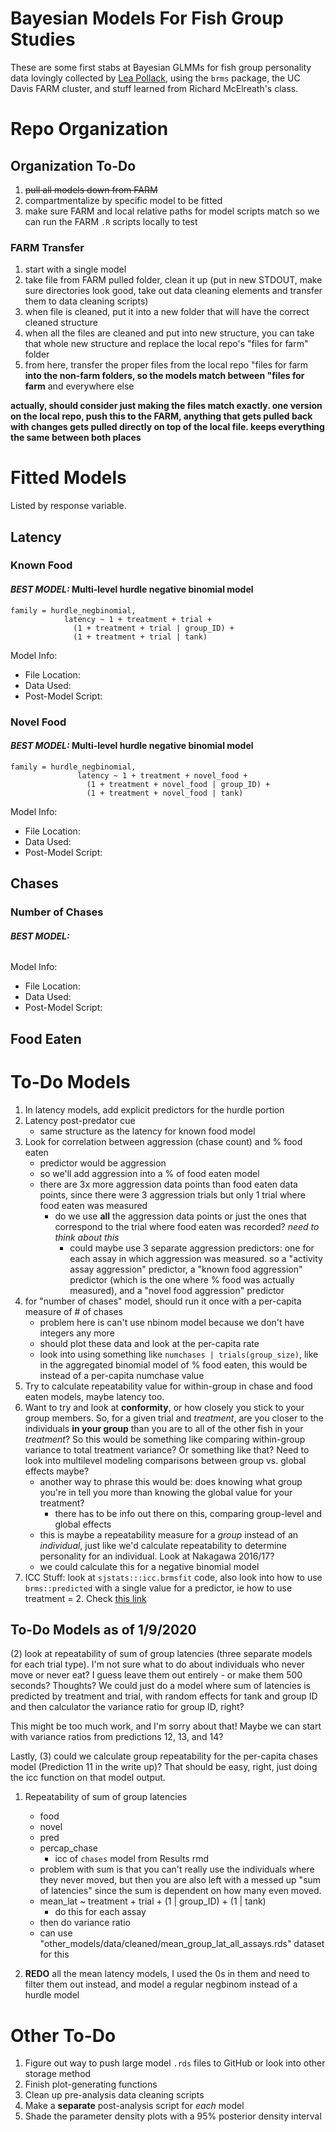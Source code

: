 # Bayesian Models For Fish Group Studies

These are some first stabs at Bayesian GLMMs for fish group personality data lovingly collected by [Lea Pollack](github.com/ljpollack), using the `brms` package, the UC Davis FARM cluster, and stuff learned from Richard McElreath's class.

# Repo Organization

## Organization To-Do

1) ~~pull all models down from FARM~~
2) compartmentalize by specific model to be fitted
3) make sure FARM and local relative paths for model scripts match so we can run the FARM `.R` scripts locally to test

### FARM Transfer

1) start with a single model
2) take file from FARM pulled folder, clean it up (put in new STDOUT, make sure directories look good, take out data cleaning elements and transfer them to data cleaning scripts)
3) when file is cleaned, put it into a new folder that will have the correct cleaned structure
4) when all the files are cleaned and put into new structure, you can take that whole new structure and replace the local repo's "files for farm" folder
5) from here, transfer the proper files from the local repo "files for farm **into the non-farm folders, so the models match between "files for farm** and everywhere else

**actually, should consider just making the files match exactly. one version on the local repo, push this to the FARM, anything that gets pulled back with changes gets pulled directly on top of the local file. keeps everything the same between both places**

# Fitted Models

Listed by response variable.

## Latency

### Known Food

#### *BEST MODEL:* Multi-level hurdle negative binomial model
```
family = hurdle_negbinomial,
            latency ~ 1 + treatment + trial +
              (1 + treatment + trial | group_ID) +
              (1 + treatment + trial | tank)
```
Model Info:

- File Location:
- Data Used:
- Post-Model Script:

### Novel Food

#### *BEST MODEL:* Multi-level hurdle negative binomial model
```
family = hurdle_negbinomial,
               latency ~ 1 + treatment + novel_food +
                 (1 + treatment + novel_food | group_ID) +
                 (1 + treatment + novel_food | tank)
```
Model Info:

- File Location:
- Data Used:
- Post-Model Script:

## Chases

### Number of Chases

#### *BEST MODEL:*
```
```
Model Info:

- File Location:
- Data Used:
- Post-Model Script:

## Food Eaten

# To-Do Models

1) In latency models, add explicit predictors for the hurdle portion
2) Latency post-predator cue
    - same structure as the latency for known food model
3) Look for correlation between aggression (chase count) and % food eaten
    - predictor would be aggression
    - so we'll add aggression into a % of food eaten model
    - there are 3x more aggression data points than food eaten data points, since there were 3 aggression trials but only 1 trial where food eaten was measured
        - do we use **all** the aggression data points or just the ones that correspond to the trial where food eaten was recorded? *need to think about this*
            - could maybe use 3 separate aggression predictors: one for each assay in which aggression was measured. so a "activity assay aggression" predictor, a "known food aggression" predictor (which is the one where % food was actually measured), and a "novel food aggression" predictor
4) for "number of chases" model, should run it once with a per-capita measure of # of chases
    - problem here is can't use nbinom model because we don't have integers any more
    - should plot these data and look at the per-capita rate
    - look into using something like `numchases | trials(group_size)`, like in the aggregated binomial model of % food eaten, this would be instead of a per-capita numchase value
4) Try to calculate repeatability value for within-group in chase and food eaten models, maybe latency too.
5) Want to try and look at **conformity**, or how closely you stick to your group members. So, for a given trial and *treatment*, are you closer to the individuals **in your group** than you are to all of the other fish in your *treatment*? So this would be something like comparing within-group variance to total treatment variance? Or something like that? Need to look into multilevel modeling comparisons between group vs. global effects maybe?
    - another way to phrase this would be: does knowing what group you're in tell you more than knowing the global value for your treatment?
        - there has to be info out there on this, comparing group-level and global effects
    - this is maybe a repeatability measure for a *group* instead of an *individual*, just like we'd calculate repeatability to determine personality for an individual. Look at Nakagawa 2016/17?
    - we could calculate this for a negative binomial model
6) ICC Stuff: look at `sjstats:::icc.brmsfit` code, also look into how to use `brms::predicted` with a single value for a predictor, ie how to use treatment = 2. Check [this link](https://github.com/paul-buerkner/brms/issues/82)

## To-Do Models as of 1/9/2020

(2) look at repeatability of sum of group latencies (three separate models for each trial type). I'm not sure what to do about individuals who never move or never eat? I guess leave them out entirely - or make them 500 seconds? Thoughts? We could just do a model where sum of latencies is predicted by treatment and trial, with random effects for tank and group ID and then calculator the variance ratio for group ID, right?

This might be too much work, and I'm sorry about that! Maybe we can start with variance ratios from predictions 12, 13, and 14?

Lastly, (3) could we calculate group repeatability for the per-capita chases model (Prediction 11 in the write up)? That should be easy, right, just doing the icc function on that model output. 

1. Repeatability of sum of group latencies
    - food
    - novel
    - pred
    - percap_chase
        - icc of `chases` model from Results rmd
    - problem with sum is that you can't really use the individuals where they never moved, but then you are also left with a messed up "sum of latencies" since the sum is dependent on how many even moved.
    - mean_lat ~ treatment + trial + (1 | group_ID) + (1 | tank)
        - do this for each assay
    - then do variance ratio
    - can use "other_models/data/cleaned/mean_group_lat_all_assays.rds" dataset for this
    
2. **REDO** all the mean latency models, I used the 0s in them and need to filter them out instead, and model a regular negbinom instead of a hurdle model

# Other To-Do

1) Figure out way to push large model `.rds` files to GitHub or look into other storage method
2) Finish plot-generating functions
3) Clean up pre-analysis data cleaning scripts
4) Make a **separate** post-analysis script for *each* model
5) Shade the parameter density plots with a 95% posterior density interval
